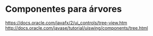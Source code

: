 
# Componentes para árvores
https://docs.oracle.com/javafx/2/ui_controls/tree-view.htm
http://docs.oracle.com/javase/tutorial/uiswing/components/tree.html
